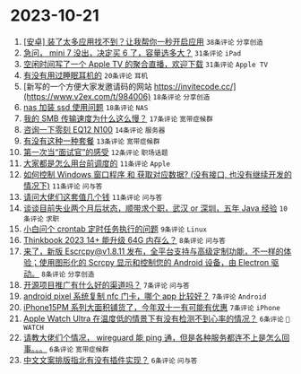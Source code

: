 # 2023-10-21

1. [[安卓] 装了太多应用找不到？让我帮你一秒开启应用](https://www.v2ex.com/t/983972) `38条评论` `分享创造`
1. [急问， mini 7 没出，决定买 6 了，容量选多大？](https://www.v2ex.com/t/983973) `31条评论` `iPad`
1. [空闲时间写了一个 Apple TV 的聚合直播，欢迎下载](https://www.v2ex.com/t/984001) `31条评论` `Apple TV`
1. [有没有用过睡眠耳机的](https://www.v2ex.com/t/983996) `20条评论` `耳机`
1. [新写的一个方便大家发邀请码的网站 https://invitecode.cc/](https://www.v2ex.com/t/984006) `18条评论` `分享创造`
1. [nas 加装 ssd 使用问题](https://www.v2ex.com/t/983977) `18条评论` `NAS`
1. [我的 SMB 传输速度为什么这么慢？](https://www.v2ex.com/t/983981) `17条评论` `宽带症候群`
1. [咨询一下零刻 EQ12 N100](https://www.v2ex.com/t/983987) `14条评论` `服务器`
1. [有没有这种一种套餐](https://www.v2ex.com/t/984000) `13条评论` `宽带症候群`
1. [第一次当“面试官”的感受](https://www.v2ex.com/t/983978) `12条评论` `职场话题`
1. [大家都是怎么用台前调度的](https://www.v2ex.com/t/984025) `11条评论` `Apple`
1. [如何控制 Windows 窗口程序 和 获取对应数据? (没有接口, 也没有继续开发的情况下)](https://www.v2ex.com/t/984002) `11条评论` `问与答`
1. [请问大佬们这套值几个钱](https://www.v2ex.com/t/983993) `11条评论` `问与答`
1. [谈谈目前失业两个月后状态，顺带求个职，武汉 or 深圳，五年 Java 经验](https://www.v2ex.com/t/983975) `10条评论` `求职`
1. [小白问个 crontab 定时任务执行的问题](https://www.v2ex.com/t/984021) `9条评论` `Linux`
1. [Thinkbook 2023 14+ 能升级 64G 内存么？](https://www.v2ex.com/t/983989) `8条评论` `问与答`
1. [来了，新版 Escrcpy@v1.8.11 发布，全平台支持与高级定制功能，不一样的体验；使用图形化的 Scrcpy 显示和控制您的 Android 设备，由 Electron 驱动。](https://www.v2ex.com/t/983979) `8条评论` `分享创造`
1. [开源项目推广有什么好的渠道吗？](https://www.v2ex.com/t/984005) `7条评论` `问与答`
1. [android pixel 系统复制 nfc 门卡，哪个 app 比较好？](https://www.v2ex.com/t/983997) `7条评论` `Android`
1. [iPhone15PM 系列大面积铺货了，今年双十一有可能有优惠](https://www.v2ex.com/t/983986) `7条评论` `iPhone`
1. [Apple Watch Ultra 在温度低的情景下有没有检测不到心率的情况？](https://www.v2ex.com/t/983983) `6条评论` ` WATCH`
1. [请教大佬们个情况， wireguard 能 ping 通，但是各种服务都连不上是怎么回事。。。](https://www.v2ex.com/t/983976) `6条评论` `宽带症候群`
1. [中文文案排版指北有没有插件实现？](https://www.v2ex.com/t/983968) `6条评论` `问与答`
